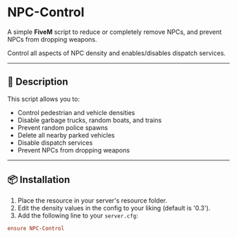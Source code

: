 # NPC-Control

A simple **FiveM** script to reduce or completely remove NPCs, and prevent NPCs from dropping weapons.

Control all aspects of NPC density and enables/disables dispatch services.

---

## 📘 Description

This script allows you to:

- Control pedestrian and vehicle densities
- Disable garbage trucks, random boats, and trains
- Prevent random police spawns
- Delete all nearby parked vehicles
- Disable dispatch services
- Prevent NPCs from dropping weapons

---

## 📦 Installation

1. Place the resource in your server's resource folder.
2. Edit the density values in the config to your liking (default is '0.3').
3. Add the following line to your `server.cfg`:

```cfg
ensure NPC-Control
````

